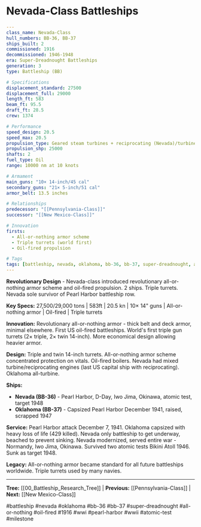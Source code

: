 # Nevada-Class Battleships

```yaml
---
class_name: Nevada-Class
hull_numbers: BB-36, BB-37
ships_built: 2
commissioned: 1916
decommissioned: 1946-1948
era: Super-Dreadnought Battleships
generation: 3
type: Battleship (BB)

# Specifications
displacement_standard: 27500
displacement_full: 29000
length_ft: 583
beam_ft: 95.5
draft_ft: 28.5
crew: 1374

# Performance
speed_design: 20.5
speed_max: 20.5
propulsion_type: Geared steam turbines + reciprocating (Nevada)/turbines (Oklahoma)
propulsion_shp: 25000
shafts: 2
fuel_type: Oil
range: 10000 nm at 10 knots

# Armament
main_guns: "10× 14-inch/45 cal"
secondary_guns: "21× 5-inch/51 cal"
armor_belt: 13.5 inches

# Relationships
predecessor: "[[Pennsylvania-Class]]"
successor: "[[New Mexico-Class]]"

# Innovation
firsts:
  - All-or-nothing armor scheme
  - Triple turrets (world first)
  - Oil-fired propulsion

# Tags
tags: [battleship, nevada, oklahoma, bb-36, bb-37, super-dreadnought, all-or-nothing, oil-fired, 1916, wwi, pearl-harbor, wwii, atomic-test, milestone]
---
```

**Revolutionary Design** - Nevada-class introduced revolutionary all-or-nothing armor scheme and oil-fired propulsion. 2 ships. Triple turrets. Nevada sole survivor of Pearl Harbor battleship row.

**Key Specs:** 27,500/29,000 tons | 583ft | 20.5 kn | 10× 14" guns | All-or-nothing armor | Oil-fired | Triple turrets

**Innovation:** Revolutionary all-or-nothing armor - thick belt and deck armor, minimal elsewhere. First US oil-fired battleships. World's first triple gun turrets (2× triple, 2× twin 14-inch). More economical design allowing heavier armor.

**Design:** Triple and twin 14-inch turrets. All-or-nothing armor scheme concentrated protection on vitals. Oil-fired boilers. Nevada had mixed turbine/reciprocating engines (last US capital ship with reciprocating). Oklahoma all-turbine.

**Ships:**
- **Nevada (BB-36)** - Pearl Harbor, D-Day, Iwo Jima, Okinawa, atomic test, target 1948
- **Oklahoma (BB-37)** - Capsized Pearl Harbor December 1941, raised, scrapped 1947

**Service:** Pearl Harbor attack December 7, 1941. Oklahoma capsized with heavy loss of life (429 killed). Nevada only battleship to get underway, beached to prevent sinking. Nevada modernized, served entire war - Normandy, Iwo Jima, Okinawa. Survived two atomic tests Bikini Atoll 1946. Sunk as target 1948.

**Legacy:** All-or-nothing armor became standard for all future battleships worldwide. Triple turrets used by many navies.

---
**Tree:** [[00_Battleship_Research_Tree]] | **Previous:** [[Pennsylvania-Class]] | **Next:** [[New Mexico-Class]]

#battleship #nevada #oklahoma #bb-36 #bb-37 #super-dreadnought #all-or-nothing #oil-fired #1916 #wwi #pearl-harbor #wwii #atomic-test #milestone

